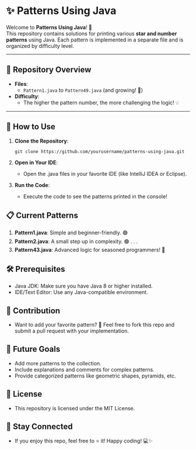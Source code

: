 # ✨ Patterns Using Java  

Welcome to **Patterns Using Java**! 🚀  
This repository contains solutions for printing various **star and number patterns** using Java. Each pattern is implemented in a separate file and is organized by difficulty level.  

---

## 📂 Repository Overview  

- **Files**:  
  - `Pattern1.java` to `Pattern49.java` (and growing! 🌱)  
- **Difficulty**:  
  - The higher the pattern number, the more challenging the logic! 💡  

---

## 🚀 How to Use  

1. **Clone the Repository**:  
   ```[]bash
   git clone https://github.com/yourusername/patterns-using-java.git
   ```
2. **Open in Your IDE**:
    - Open the .java files in your favorite IDE (like IntelliJ IDEA or Eclipse).

3. **Run the Code**:
    - Execute the code to see the patterns printed in the console!

## 📋 Current Patterns
1. **Pattern1.java**: Simple and beginner-friendly. 🟢
2. **Pattern2.java**: A small step up in complexity. 🟢
.
.
.
10. **Pattern43.java**: Advanced logic for seasoned programmers! 🔴

## 🛠️ Prerequisites
  - Java JDK: Make sure you have Java 8 or higher installed.
  - IDE/Text Editor: Use any Java-compatible environment.

## 📝 Contribution
  - Want to add your favorite pattern? 🤔 Feel free to fork this repo and submit a pull request with your implementation.

## 🌟 Future Goals
  - Add more patterns to the collection.
  - Include explanations and comments for complex patterns.
  - Provide categorized patterns like geometric shapes, pyramids, etc.

## 📜 License
  - This repository is licensed under the MIT License.

## 🔗 Stay Connected
  - If you enjoy this repo, feel free to ⭐ it! Happy coding! 💻✨

